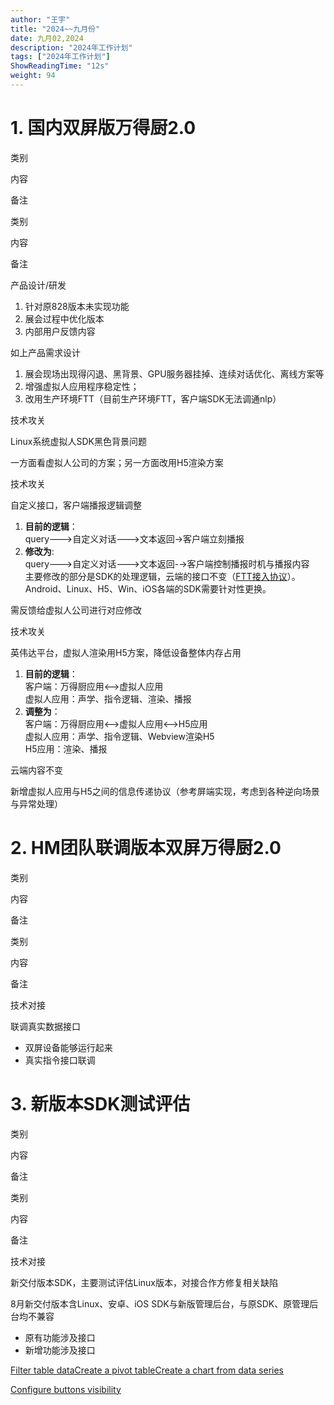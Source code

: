 ```yaml
---
author: "王宇"
title: "2024~~九月份"
date: 九月02,2024
description: "2024年工作计划"
tags: ["2024年工作计划"]
ShowReadingTime: "12s"
weight: 94
---
```

1\. 国内双屏版万得厨2.0
===============

类别

内容

备注

类别

内容

备注

产品设计/研发

1.  针对原828版本未实现功能
2.  展会过程中优化版本
3.  内部用户反馈内容

如上产品需求设计

1.  展会现场出现得闪退、黑背景、GPU服务器挂掉、连续对话优化、离线方案等
2.  增强虚拟人应用程序稳定性；
3.  改用生产环境FTT（目前生产环境FTT，客户端SDK无法调通nlp）

技术攻关

Linux系统虚拟人SDK黑色背景问题

一方面看虚拟人公司的方案；另一方面改用H5渲染方案

技术攻关

自定义接口，客户端播报逻辑调整

1.  **目前的逻辑**：  
    query--->自定义对话--->文本返回->客户端立刻播报
2.  **修改为**:  
    query--->自定义对话--->文本返回-→客户端控制播报时机与播报内容  
    主要修改的部分是SDK的处理逻辑，云端的接口不变（[FTT接入协议](/pages/viewpage.action?pageId=114678192)）。Android、Linux、H5、Win、iOS各端的SDK需要针对性更换。

需反馈给虚拟人公司进行对应修改

技术攻关

英伟达平台，虚拟人渲染用H5方案，降低设备整体内存占用

1.  **目前的逻辑**：  
    客户端：万得厨应用<——>虚拟人应用  
    虚拟人应用：声学、指令逻辑、渲染、播报
2.  **调整为**：  
    客户端：万得厨应用<——>虚拟人应用<——>H5应用  
    虚拟人应用：声学、指令逻辑、Webview渲染H5  
    H5应用：渲染、播报

云端内容不变

新增虚拟人应用与H5之间的信息传递协议（参考屏端实现，考虑到各种逆向场景与异常处理）

  

  

  

2\. HM团队联调版本双屏万得厨2.0
====================

类别

内容

备注

类别

内容

备注

技术对接

联调真实数据接口

*   双屏设备能够运行起来
*   真实指令接口联调

  

  

  

3\. 新版本SDK测试评估
==============

类别

内容

备注

类别

内容

备注

技术对接

新交付版本SDK，主要测试评估Linux版本，对接合作方修复相关缺陷

8月新交付版本含Linux、安卓、iOS SDK与新版管理后台，与原SDK、原管理后台均不兼容

*   原有功能涉及接口
*   新增功能涉及接口

  

  

  

[Filter table data]()[Create a pivot table](#)[Create a chart from data series](#)

[Configure buttons visibility](/users/tfac-settings.action)